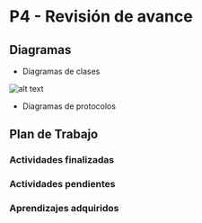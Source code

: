# P4 - Revisión de avance
## Diagramas
* Diagramas de clases

![alt text](https://i.ibb.co/ZH578CY/ClasesP4.png)

* Diagramas de protocolos

## Plan de Trabajo

### Actividades finalizadas

### Actividades pendientes

### Aprendizajes adquiridos
